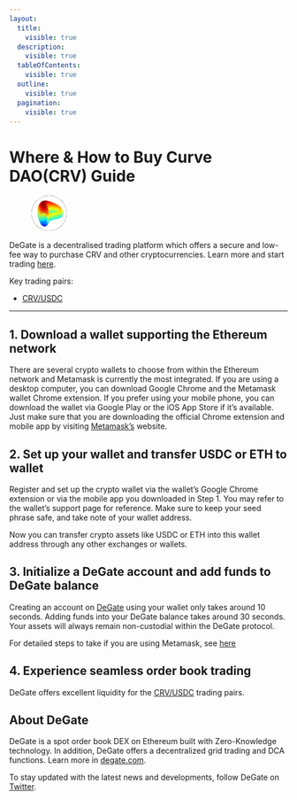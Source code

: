 ```yaml
---
layout:
  title:
    visible: true
  description:
    visible: true
  tableOfContents:
    visible: true
  outline:
    visible: true
  pagination:
    visible: true
---
```


# Where & How to Buy Curve DAO(CRV) Guide

<figure><img src="../.gitbook/assets/crv_0xd533a949740bb3306d119cc777fa900ba034cd521716284214802.jpg" alt="CRV" width="64" style="border-radius: 50%;"><figcaption></figcaption></figure>

DeGate is a decentralised trading platform which offers a secure and low-fee way to purchase CRV and other cryptocurrencies. Learn more and start trading [here](https://app.degate.com/trade/USDC/0xd533a949740bb3306d119cc777fa900ba034cd52?utm_source=howtobuy).&#x20;

Key trading pairs:

* [CRV/USDC](https://app.degate.com/trade/USDC/0xd533a949740bb3306d119cc777fa900ba034cd52?utm_source=howtobuy)

***

## 1. Download a wallet supporting the Ethereum network

There are several crypto wallets to choose from within the Ethereum network and Metamask is currently the most integrated. If you are using a desktop computer, you can download Google Chrome and the Metamask wallet Chrome extension. If you prefer using your mobile phone, you can download the wallet via Google Play or the iOS App Store if it’s available. Just make sure that you are downloading the official Chrome extension and mobile app by visiting [Metamask’s](https://metamask.io/) website.

## 2. Set up your wallet and transfer USDC or ETH to wallet

Register and set up the crypto wallet via the wallet’s Google Chrome extension or via the mobile app you downloaded in Step 1. You may refer to the wallet’s support page for reference. Make sure to keep your seed phrase safe, and take note of your wallet address.&#x20;

Now you can transfer crypto assets like USDC or ETH into this wallet address through any other exchanges or wallets.

## 3. Initialize a DeGate account and add funds to DeGate balance

Creating an account on [DeGate](https://app.degate.com/?utm_source=CRV_howtobuy) using your wallet only takes around 10 seconds. Adding funds into your DeGate balance takes around 30 seconds. Your assets will always remain non-custodial within the DeGate protocol.

For detailed steps to take if you are using Metamask, see [here](https://docs.degate.com/v/product_en/main-features/wallet-connectivity/metamask)

## 4. Experience seamless order book trading

DeGate offers excellent liquidity for the [CRV/USDC](https://app.degate.com/trade/USDC/0xd533a949740bb3306d119cc777fa900ba034cd52?utm_source=howtobuy) trading pairs.&#x20;

## About DeGate

DeGate is a spot order book DEX on Ethereum built with Zero-Knowledge technology. In addition, DeGate offers a decentralized grid trading and DCA functions.  Learn more in [degate.com](https://degate.com/?utm_source=CRV_howtobuy).

To stay updated with the latest news and developments, follow DeGate on [Twitter](https://twitter.com/degatedex).
